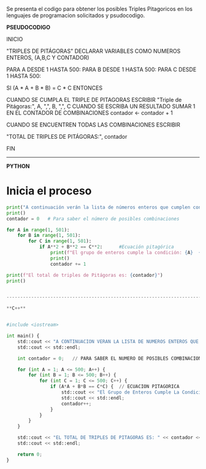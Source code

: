 Se presenta el codigo para obtener los posibles Triples Pitagoricos en los lenguajes de programacion solicitados y psudocodigo.

**PSEUDOCODIGO**


INICIO

"TRIPLES DE PITÁGORAS"
DECLARAR VARIABLES COMO NUMEROS ENTEROS, (A,B,C Y CONTADOR)

PARA A DESDE 1 HASTA 500:
PARA B DESDE 1 HASTA 500:
PARA C DESDE 1 HASTA 500:
           
SI (A * A + B * B) = C * C ENTONCES

CUANDO SE CUMPLA EL TRIPLE DE PITAGORAS ESCRIBIR
"Triple de Pitágoras:", A, ",", B, ",", C
CUANDO SE ESCRIBA UN RESULTADO SUMAR 1 EN EL CONTADOR DE COMBINACIONES
contador <- contador + 1

CUANDO SE ENCUENTREN TODAS LAS COMBINACIONES ESCRIBIR

 "TOTAL DE TRIPLES DE PITÁGORAS:", contador


FIN

---------------------------------------------------------------------------------------------------------------------------------------


**PYTHON**

# Inicia el proceso

```python
print("A continuación verán la lista de números enteros que cumplen con un triple pitagórico")
print()
contador = 0   # Para saber el número de posibles combinaciones

for A in range(1, 501):
    for B in range(1, 501):
        for C in range(1, 501):
            if A**2 + B**2 == C**2:      #Ecuación pitagórica 
                print(f"El grupo de enteros cumple la condición: {A}  {B}  = {C}")
                print()
                contador += 1

print(f"El total de triples de Pitágoras es: {contador}")
print()


---------------------------------------------------------------------------------------------------------------------------------------------

**C++**


#include <iostream>

int main() {
    std::cout << "A CONTINUACION VERAN LA LISTA DE NUMEROS ENTEROS QUE CUMPLEN CON UN TRIPLE PITAGORICO" << std::endl;
    std::cout << std::endl;

    int contador = 0;   // PARA SABER EL NUMERO DE POSIBLES COMBINACIONES

    for (int A = 1; A <= 500; A++) {
        for (int B = 1; B <= 500; B++) {
            for (int C = 1; C <= 500; C++) {
                if (A*A + B*B == C*C) {  // ECUACION PITAGORICA 
                    std::cout << "El Grupo de Enteros Cumple La Condición: " << A << "  " << B << "  = " << C << std::endl;
                    std::cout << std::endl;
                    contador++;
                }
            }
        }
    }

    std::cout << "EL TOTAL DE TRIPLES DE PITAGORAS ES: " << contador << std::endl;
    std::cout << std::endl;

    return 0;
}
